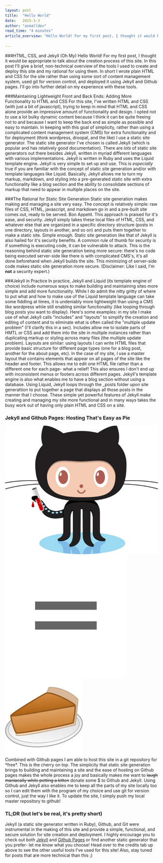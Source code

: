 ```yaml
---
layout: post
title:  "Hello World"
date:   2015-3-3
author: "asmalldev"
read_time: "4 minutes"
article_overview: "Hello World! For my first post, I thought it would be appropriate to talk about the creation process of this site. In this post I'll give a brief, non-technical overview of the tools I used to create and deploy this site and my rational for using them."

---
```


###HTML, CSS, and Jekyll (Oh My)
Hello World! For my first post, I thought it would be appropriate to talk about the creation process of this site. In this post I'll give a brief, non-technical overview of the tools I used to create and deploy this site and my rational for using them. In short I wrote plain HTML and CSS for the site rather than using some sort of content management system, used git for version control, and deployed it using Jekyll and Github pages. I'll go into further detail on my experience with these tools.

###Maintaining Lightweight Front and Back Ends: Adding More Functionality to HTML and CSS
For this site, I've written HTML and CSS (with just a bit of javascript), trying to keep in mind that HTML and CSS alone provide an impressive amount of functionality and design. I opted not to use a lot bulky dynamic content because I think it can be quite freeing not to and because I want to keep the back end as simple as possible and easy to maintain.
In keeping with this goal of simplicity, rather than using a complicated content management system (CMS) for extra functionality and for deployment (think wordpress, droopal, and the like) I use a static site generator. The static site generator I've chosen is called Jekyll (which is popular and has relatively good documentation). There are *lots* of static site generators out there besides Jekyll, written in myriad different languages with various implementations. Jekyll is written in Ruby and uses the Liquid template engine. Jekyll is very simple to set up and use. This is *especially* true if you are familiar with the concept of static site generation and/or with template languages like Liquid. Basically, Jekyll allows me to turn my markup, markdown, and styling into a pre-generated static site with extra functionality like a blog section and the ability to consolidate sections of markup that need to appear in multiple places on the site.

###The Rational for Static Site Generation
Static site generation makes making and managing a site very easy. The concept is relatively simple: raw files of CSS, HTML, javascript, and markdown go in and a pre-built site comes out, ready to be served. Bon Appetit. This approach is praised for it's ease, and security.
Jekyll simply takes these local files of  HTML, CSS, and whatever else that are organized in a specific directory structure (posts in one directory, layouts in another, and so on) and puts them together to make a static site. Simple enough.
Static site generation like that of Jekyll is also hailed for it's security benefits. A common rule of thumb for security is if something is executing code, it can be vulnerable to attack. This is the reasoning behind static site generation being more secure: there's no code being executed server-side like there is with complicated CMS's, it's all done beforehand when Jekyll builds the site. This minimizing of server-side code makes static site generation more secure. (Disclaimer: Like I said, I'm **not** a security expert.)

###Jekyll in Practice
In practice, Jekyll and Liquid (its template engine of choice) include numerous ways to make building and maintaining sites more simple and add more functionality. While I do admit the nitty gritty of where to put what and how to make use of the Liquid template language can take some fiddling at times, it is undeniably more lightweight than using a CMS like wordpress while still enabling similar functionality (like looping through blog posts you want to display). Here's some examples: in my site I make use of what Jekyll calls "includes" and "layouts" to simplify the creation and editing of content and to eliminate what is often called the "multiple update problem" (I'll clarify this in a sec). Includes allow me to isolate parts of HMTL or CSS and add them into the site in multiple instances rather than duplicating markup or styling across many files (the multiple update problem). Layouts are similar: using layouts I can write HTML files that provide basic structure for different page types (one for a blog post, another for the about page, etc). In the case of my site, I use a master layout that contains elements that appear on all pages of the site like the header and footer. This allows me to edit one HTML file rather than a different one for each page- what a relief! This also ensures I don't end up with inconsistent menus or footers across different pages. Jekyll's template engine is also what enables me to have a blog section without using a database. Using Liquid, Jekyll loops through the _posts folder upon site generattion to put together a page that displays all those posts in the manner that I choose. These simple yet powerful features of Jekyll make creating and managing my site more functional and in many ways takes the busy work out of having only plain HTML and CSS on a site.

### Jekyll and Github Pages: Hosting That's Easy as Pie
<div class="center_imgs">
<img class="post_img" src="/img/octojekyll.png" alt="Jekyll and Github">
<img class="post_img" src="/img/post0/equals.png" alt="equals">
<img class="post_img" src="/img/post0/pie.png" alt="pie">
</div>
Combined with Github pages I am able to host this site in a git repository for *free*. This is the cherry on top. The simplicity that static site generation brings to building and maintaining a site and the ease of hosting on Github pages makes the whole process a joy and basically makes me want to <s>laugh maniacally while petting a kitten</s> donate some $ to Github and Jekyll.
Using Github and Jekyll also enables me to keep all the parts of my site locally too so I can edit them with the program of my choice and use git for version control, just the way I like it. To update the site, I simply push my local master repository to github!

### TL;DR (but let's be real, it's pretty short)
Jekyll (a static site generator written in Ruby), Github, and Git were instrumental in the making of this site and provide a simple, functional, and secure solution for site creation and deployment. I highly encourage you to check out both [Jekyll](http://www.jekyllrb.com) and [Github Pages](http://www.pages.github.com) or find another static generator that you prefer- let me know what you choose! Head over to the credits tab up above to see the other useful tools I've used for this site! Also, stay tuned for posts that are more technical than this ;)
